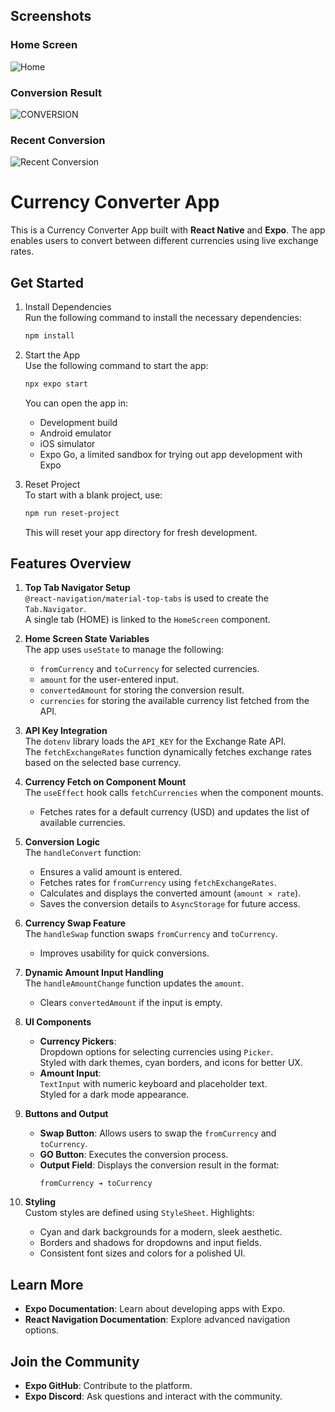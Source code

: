 

## Screenshots



### Home Screen

![Home](https://github.com/user-attachments/assets/3f5a43ea-e0e7-4ea1-b0bd-0e414dcd4b7a)


### Conversion Result
![CONVERSION](https://github.com/user-attachments/assets/498c820d-f8bb-4b49-8117-ec243e902a17)


### Recent Conversion 
![Recent Conversion](https://github.com/user-attachments/assets/03a3f7f4-6b7c-403c-acd0-80e405baad4b)






# Currency Converter App

This is a Currency Converter App built with **React Native** and **Expo**. The app enables users to convert between different currencies using live exchange rates.

## Get Started

1. Install Dependencies  
   Run the following command to install the necessary dependencies:

   ```bash
   npm install
   ```

2. Start the App  
   Use the following command to start the app:

   ```bash
   npx expo start
   ```

   You can open the app in:
   - Development build
   - Android emulator
   - iOS simulator
   - Expo Go, a limited sandbox for trying out app development with Expo

3. Reset Project  
   To start with a blank project, use:

   ```bash
   npm run reset-project
   ```

   This will reset your app directory for fresh development.

## Features Overview

1. **Top Tab Navigator Setup**  
   `@react-navigation/material-top-tabs` is used to create the `Tab.Navigator`.  
   A single tab (HOME) is linked to the `HomeScreen` component.

2. **Home Screen State Variables**  
   The app uses `useState` to manage the following:
   - `fromCurrency` and `toCurrency` for selected currencies.
   - `amount` for the user-entered input.
   - `convertedAmount` for storing the conversion result.
   - `currencies` for storing the available currency list fetched from the API.

3. **API Key Integration**  
   The `dotenv` library loads the `API_KEY` for the Exchange Rate API.  
   The `fetchExchangeRates` function dynamically fetches exchange rates based on the selected base currency.

4. **Currency Fetch on Component Mount**  
   The `useEffect` hook calls `fetchCurrencies` when the component mounts.  
   - Fetches rates for a default currency (USD) and updates the list of available currencies.

5. **Conversion Logic**  
   The `handleConvert` function:
   - Ensures a valid amount is entered.
   - Fetches rates for `fromCurrency` using `fetchExchangeRates`.
   - Calculates and displays the converted amount (`amount × rate`).
   - Saves the conversion details to `AsyncStorage` for future access.

6. **Currency Swap Feature**  
   The `handleSwap` function swaps `fromCurrency` and `toCurrency`.  
   - Improves usability for quick conversions.

7. **Dynamic Amount Input Handling**  
   The `handleAmountChange` function updates the `amount`.  
   - Clears `convertedAmount` if the input is empty.

8. **UI Components**  
   - **Currency Pickers**:  
     Dropdown options for selecting currencies using `Picker`.  
     Styled with dark themes, cyan borders, and icons for better UX.
   - **Amount Input**:  
     `TextInput` with numeric keyboard and placeholder text.  
     Styled for a dark mode appearance.

9. **Buttons and Output**  
   - **Swap Button**: Allows users to swap the `fromCurrency` and `toCurrency`.
   - **GO Button**: Executes the conversion process.
   - **Output Field**: Displays the conversion result in the format:  
     ```
     fromCurrency ➔ toCurrency
     ```

10. **Styling**  
    Custom styles are defined using `StyleSheet`. Highlights:
    - Cyan and dark backgrounds for a modern, sleek aesthetic.
    - Borders and shadows for dropdowns and input fields.
    - Consistent font sizes and colors for a polished UI.

## Learn More
- **Expo Documentation**: Learn about developing apps with Expo.
- **React Navigation Documentation**: Explore advanced navigation options.

## Join the Community
- **Expo GitHub**: Contribute to the platform.
- **Expo Discord**: Ask questions and interact with the community.





